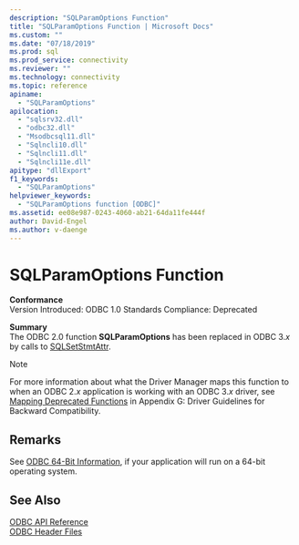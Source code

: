 ```yaml
---
description: "SQLParamOptions Function"
title: "SQLParamOptions Function | Microsoft Docs"
ms.custom: ""
ms.date: "07/18/2019"
ms.prod: sql
ms.prod_service: connectivity
ms.reviewer: ""
ms.technology: connectivity
ms.topic: reference
apiname: 
  - "SQLParamOptions"
apilocation: 
  - "sqlsrv32.dll"
  - "odbc32.dll"
  - "Msodbcsql11.dll"
  - "Sqlncli10.dll"
  - "Sqlncli11.dll"
  - "Sqlncli11e.dll"
apitype: "dllExport"
f1_keywords: 
  - "SQLParamOptions"
helpviewer_keywords: 
  - "SQLParamOptions function [ODBC]"
ms.assetid: ee08e987-0243-4060-ab21-64da11fe444f
author: David-Engel
ms.author: v-daenge
---
```

# SQLParamOptions Function
**Conformance**  
 Version Introduced: ODBC 1.0 Standards Compliance: Deprecated  
  
 **Summary**  
 The ODBC 2.0 function **SQLParamOptions** has been replaced in ODBC 3.*x* by calls to [SQLSetStmtAttr](../../../odbc/reference/syntax/sqlsetstmtattr-function.md).  
  
> [!NOTE]  
>  For more information about what the Driver Manager maps this function to when an ODBC 2.*x* application is working with an ODBC 3.*x* driver, see [Mapping Deprecated Functions](../../../odbc/reference/appendixes/mapping-deprecated-functions.md) in Appendix G: Driver Guidelines for Backward Compatibility.  
  
## Remarks  
 See [ODBC 64-Bit Information](../../../odbc/reference/odbc-64-bit-information.md), if your application will run on a 64-bit operating system.  
  
## See Also  
 [ODBC API Reference](../../../odbc/reference/syntax/odbc-api-reference.md)   
 [ODBC Header Files](../../../odbc/reference/install/odbc-header-files.md)

